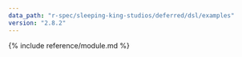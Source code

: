 ```yaml
---
data_path: "r-spec/sleeping-king-studios/deferred/dsl/examples"
version: "2.8.2"
---
```


{% include reference/module.md %}
